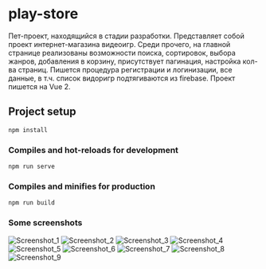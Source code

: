 # play-store
Пет-проект, находящийся в стадии разработки. Представляет собой проект интернет-магазина видеоигр. Среди прочего, на главной странице реализованы возможности поиска, сортировок, выбора жанров, добавления в корзину, присутствует пагинация, настройка кол-ва страниц. 
Пишется процедура регистрации и логинизации, все данные, в т.ч. список видоригр подтягиваются из firebase. Проект пишется на Vue 2.

## Project setup
```
npm install
```

### Compiles and hot-reloads for development
```
npm run serve
```

### Compiles and minifies for production
```
npm run build
```

### Some screenshots
![Screenshot_1](https://user-images.githubusercontent.com/49340195/199449643-9d6ac500-702b-4458-9584-236b39fe9329.png)
![Screenshot_2](https://user-images.githubusercontent.com/49340195/199449654-2cb59d1d-4d53-4707-b694-336433f8a1e0.png)
![Screenshot_3](https://user-images.githubusercontent.com/49340195/199449668-ab0d0649-155f-41a1-ad4e-a3e056c32214.png)
![Screenshot_4](https://user-images.githubusercontent.com/49340195/199449683-f9037936-6364-4c3c-b464-af8c156b5138.png)
![Screenshot_5](https://user-images.githubusercontent.com/49340195/199449695-5cc4ac77-1163-4db4-be98-ac8f8094724a.png)
![Screenshot_6](https://user-images.githubusercontent.com/49340195/199449706-d23e3408-2553-46a7-a04b-f28bf03c5fc9.png)
![Screenshot_7](https://user-images.githubusercontent.com/49340195/199449722-14835aad-17be-4263-b6fc-e2985d40405a.png)
![Screenshot_8](https://user-images.githubusercontent.com/49340195/199449738-4841ddb8-7c88-4046-af83-e969f611d953.png)
![Screenshot_9](https://user-images.githubusercontent.com/49340195/199449763-f0ef28b8-6a24-49d9-bac7-1fe5747ec733.png)

